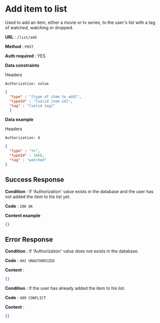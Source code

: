 # Add item to list

Used to add an item, either a movie or tv series, to the user's list with a tag of watched, watching or dropped.

**URL** : `/list/add`

**Method** : `POST`

**Auth required** : YES

**Data constraints**

Headers

`Authorization: value`

```json
{
  "type" : "[type of item to add]",
  "typeId" : "[valid item id]",
  "tag" : "[valid tag]"
  }
```

**Data example**

Headers

`Authorization: 4`

```json
{
  "type" : "tv",
  "typeId" : 1668,
  "tag" : "watched"
}
```

## Success Response

**Condition** : If 'Authorization' value exists in the database and the user has not added the item to his list yet.

**Code** : `200 OK`

**Content example**

```json
{}
```

## Error Response

**Condition** : If 'Authorization' value does not exists in the database.

**Code** : `401 UNAUTHORIZED`

**Content** :

```json
{}
```

**Condition** : If the user has already added the item to his list.

**Code** : `409 CONFLICT`

**Content** :

```json
{}
```